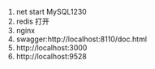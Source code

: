 1. net start MySQL1230
2. redis 打开
3. nginx 
4. swagger:http://localhost:8110/doc.html
5. http://localhost:3000
6. http://localhost:9528